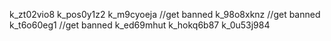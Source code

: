k_zt02vio8
k_pos0y1z2
k_m9cyoeja //get banned
k_98o8xknz //get banned
k_t6o60eg1 //get banned
k_ed69mhut
k_hokq6b87
k_0u53j984
